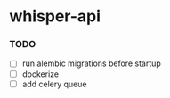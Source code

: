 # whisper-api

### TODO

- [ ] run alembic migrations before startup
- [ ] dockerize
- [ ] add celery queue
